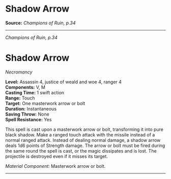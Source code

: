 # Shadow Arrow

**Source:** *Champions of Ruin, p.34* 

---
*Champions of Ruin, p.34*

# Shadow Arrow
*Necromancy*

**Level:** Assassin 4, justice of weald and woe 4, ranger 4  
**Components:** V, M  
**Casting Time:** 1 swift action  
**Range:** Touch  
**Target:** One masterwork arrow or bolt  
**Duration:** Instantaneous  
**Saving Throw:** None  
**Spell Resistance:** Yes  

This spell is cast upon a masterwork arrow or bolt, transforming it into pure black shadow. Make a ranged touch attack with the missile instead of a normal ranged attack. Instead of dealing normal damage, a shadow arrow deals 1d6 points of Strength damage. The arrow or bolt must be fired during the same round the spell is cast, or the magic dissipates and is lost. The projectile is destroyed even if it misses its target.

*Material Component:* Masterwork arrow or bolt.


---